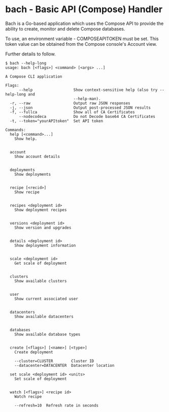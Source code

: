 # bach - Basic API (Compose) Handler

Bach is a Go-based application which uses the Compose API to provide the ability
to create, monitor and delete Compose databases.

To use, an environment variable - COMPOSEAPITOKEN must be set. This token value
can be obtained from the Compose console's Account view.

Further details to follow.

```
$ bach --help-long
usage: bach [<flags>] <command> [<args> ...]

A Compose CLI application

Flags:
      --help                  Show context-sensitive help (also try --help-long and
                              --help-man).
  -r, --raw                   Output raw JSON responses
  -j, --json                  Output post-processed JSON results
  -f, --fullca                Show all of CA Certificates
      --nodecodeca            Do not Decode base64 CA Certificates
  -t, --token="yourAPItoken"  Set API token

Commands:
  help [<command>...]
    Show help.


  account
    Show account details


  deployments
    Show deployments


  recipe [<recid>]
    Show recipe


  recipes <deployment id>
    Show deployment recipes


  versions <deployment id>
    Show version and upgrades


  details <deployment id>
    Show deployment information


  scale <deployment id>
    Get scale of deployment


  clusters
    Show available clusters


  user
    Show current associated user


  datacenters
    Show available datacenters


  databases
    Show available database types


  create [<flags>] [<name>] [<type>]
    Create deployment

    --cluster=CLUSTER        Cluster ID
    --datacenter=DATACENTER  Datacenter location

  set scale <deployment id> <units>
    Set scale of deployment


  watch [<flags>] <recipe id>
    Watch recipe

    --refresh=10  Refresh rate in seconds


```
